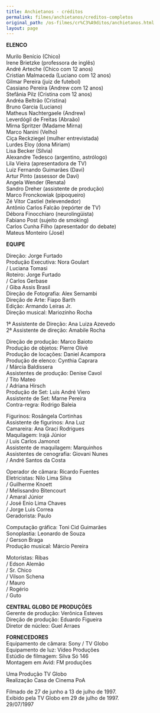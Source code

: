 ```yaml
---
title: Anchietanos - créditos
permalink: filmes/anchietanos/creditos-completos
original_path: /os-filmes/cr%C3%A9ditos/anchietanos.html
layout: page
---
```

**ELENCO**

Murilo Benício (Chico)\
Irene Brietzke (professora de inglês)\
André Arteche (Chico com 12 anos)\
Cristian Malmaceda (Luciano com 12 anos)\
Gilmar Pereira (juiz de futebol)\
Cassiano Pereira (Andrew com 12 anos)\
Stefânia Pilz (Cristina com 12 anos)\
Andréa Beltrão (Cristina)\
Bruno Garcia (Luciano)\
Matheus Nachtergaele (Andrew)\
Leverdógil de Freitas (Abraão)\
Mirna Spritzer (Madame Mirna)\
Marco Nanini (Velho)\
Ciça Reckziegel (mulher entrevistada)\
Lurdes Eloy (dona Miriam)\
Lisa Becker (Sílvia)\
Alexandre Tedesco (argentino, astrólogo)\
Lila Vieira (apresentadora de TV)\
Luiz Fernando Guimarães (Davi)\
Artur Pinto (assessor de Davi)\
Angela Wender (Renata)\
Sandro Dreher (assistente de produção)\
Marco Fronckowiak (pipoqueiro)\
Zé Vitor Castiel (televendedor)\
Antônio Carlos Falcão (repórter de TV)\
Débora Finocchiaro (neurolingüista)\
Fabiano Post (sujeito de smoking)\
Carlos Cunha Filho (apresentador do debate)\
Mateus Monteiro (José) 

**EQUIPE**

Direção: Jorge Furtado\
Produção Executiva: Nora Goulart\
/ Luciana Tomasi\
Roteiro: Jorge Furtado\
/ Carlos Gerbase\
/ Giba Assis Brasil\
Direção de Fotografia: Alex Sernambi\
Direção de Arte: Fiapo Barth\
Edição: Armando Leiras Jr.\
Direção musical: Mariozinho Rocha

1ª Assistente de Direção: Ana Luiza Azevedo\
2ª Assistente de direção: Amabile Rocha

Direção de produção: Marco Baioto\
Produção de objetos: Pierre Olivè\
Produção de locações: Daniel Acampora\
Produção de elenco: Cynthia Caprara\
/ Márcia Baldissera\
Assistentes de produção: Denise Cavol\
/ Tito Mateo\
/ Adriana Hirsch\
Produção de Set: Luis André Viero\
Assistente de Set: Marne Pereira\
Contra-regra: Rodrigo Baleia

Figurinos: Rosângela Cortinhas\
Assistente de figurinos: Ana Luz\
Camareira: Ana Graci Rodrigues\
Maquilagem: Irajá Júnior\
/ Luis Carlos Jamonot\
Assistente de maquilagem: Marquinhos\
Assistentes de cenografia: Giovani Nunes\
/ André Santos da Costa

Operador de câmara: Ricardo Fuentes\
Eletricistas: Nilo Lima Silva\
/ Guilherme Knoett\
/ Melissandro Bitencourt\
/ Amaral Júnior\
/ José Enio Lima Chaves\
/ Jorge Luis Correa\
Geradorista: Paulo

Computação gráfica: Toni Cid Guimarães\
Sonoplastia: Leonardo de Souza\
/ Gerson Braga\
Produção musical: Márcio Pereira

Motoristas: Ribas\
/ Edson Alemão\
/ Sr. Chico\
/ Vilson Schena\
/ Mauro\
/ Rogério\
/ Guto

**CENTRAL GLOBO DE PRODUÇÕES**\
Gerente de produção: Verônica Esteves\
Direção de produção: Eduardo Figueira\
Diretor de núcleo: Guel Arraes

**FORNECEDORES**\
Equipamento de câmara: Sony / TV Globo\
Equipamento de luz: Vídeo Produções\
Estúdio de filmagem: Silva Só 146\
Montagem em Avid: FM produções

Uma Produção TV Globo\
Realização Casa de Cinema PoA

Filmado de 27 de junho a 13 de julho de 1997.\
Exibido pela TV Globo em 29 de julho de 1997.\
29/07/1997